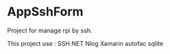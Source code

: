 # AppSshForm
Project for manage rpi by ssh.



This project use : 
SSH.NET
Nlog
Xamarin
autofac
sqlite
